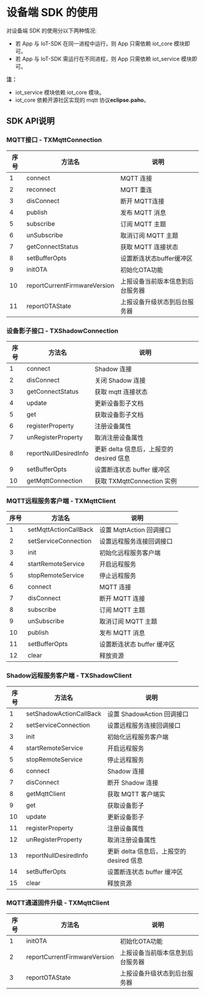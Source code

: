 # 设备端 SDK 的使用

对设备端 SDK 的使用分以下两种情况:

- 若 App 与 IoT-SDK 在同一进程中运行，则 App 只需依赖 iot_core 模块即可。
- 若 App 与 IoT-SDK 需运行在不同进程，则 App 只需依赖 iot_service 模块即可。

**注：**
- iot_service 模块依赖 iot_core 模块。
- iot_core 依赖开源社区实现的 mqtt 协议**eclipse.paho**。

## SDK API说明

###  MQTT接口 - TXMqttConnection

| 序号  | 方法名                        | 说明                                |
| ---- | ---------------------------- | -----------------------------------|
| 1    | connect                      |  MQTT 连接                          |
| 2    | reconnect                    |  MQTT 重连                          |
| 3    | disConnect                   |  断开 MQTT连接                       |
| 4    | publish                      |  发布 MQTT 消息                      |
| 5    | subscribe                    |  订阅 MQTT 主题                      |
| 6    | unSubscribe                  |  取消订阅 MQTT 主题                   |
| 7    | getConnectStatus             |  获取 MQTT 连接状态                   |
| 8    | setBufferOpts                |  设置断连状态buffer缓冲区              |
| 9    | initOTA                      |  初始化OTA功能                        |
| 10   | reportCurrentFirmwareVersion |  上报设备当前版本信息到后台服务器        |
| 11   | reportOTAState               |  上报设备升级状态到后台服务器            |

###  设备影子接口 - TXShadowConnection

| 序号  | 方法名                              | 说明                                 |
| ---- | -----------------------------------| ----------------------------------  |
| 1    | connect                            | Shadow 连接                          |
| 2    | disConnect                         | 关闭 Shadow 连接                      |
| 3    | getConnectStatus                   | 获取 mqtt 连接状态                     |
| 4    | update                             | 更新设备影子文档                        |
| 5    | get                                | 获取设备影子文档                        |
| 6    | registerProperty                   | 注册设备属性                           |
| 7    | unRegisterProperty                 | 取消注册设备属性                        |
| 8    | reportNullDesiredInfo              | 更新 delta 信息后，上报空的 desired 信息 |
| 9    | setBufferOpts                      | 设置断连状态 buffer 缓冲区              |
| 10   | getMqttConnection                  | 获取 TXMqttConnection 实例            |

### MQTT远程服务客户端 - TXMqttClient

| 序号  | 方法名                              | 说明                             |
| ---- | -----------------------------------| -------------------------------- |
| 1    | setMqttActionCallBack              | 设置 MqttAction 回调接口             |
| 2    | setServiceConnection               | 设置远程服务连接回调接口             |
| 3    | init                               | 初始化远程服务客户端                |
| 4    | startRemoteService                 | 开启远程服务                       |
| 5    | stopRemoteService                  | 停止远程服务                       |
| 6    | connect                            | MQTT 连接                        |
| 7    | disConnect                         | 断开 MQTT 连接                    |
| 8    | subscribe                          | 订阅 MQTT 主题                    |
| 9    | unSubscribe                        | 取消订阅 MQTT 主题                 |
| 10    | publish                            | 发布 MQTT 消息                    |
| 11   | setBufferOpts                      | 设置断连状态 buffer 缓冲区          |
| 12   | clear                              | 释放资源                          |

### Shadow远程服务客户端 - TXShadowClient

| 序号  | 方法名                              | 说明                                  |
| ---- | -----------------------------------| -----------------------------------   |
| 1    | setShadowActionCallBack            | 设置 ShadowAction 回调接口              |
| 2    | setServiceConnection               | 设置远程服务连接回调接口                  |
| 3    | init                               | 初始化远程服务客户端                     |
| 4    | startRemoteService                 | 开启远程服务                            |
| 5    | stopRemoteService                  | 停止远程服务                            |
| 6    | connect                            | Shadow 连接                           |
| 7    | disConnect                         | 断开 Shadow 连接                       |
| 8    | getMqttClient                      | 获取 MQTT 客户端实                      |
| 9    | get                                | 获取设备影子                            |
| 10   | update                             | 更新设备影子                            |
| 11   | registerProperty                   | 注册设备属性                            |
| 12   | unRegisterProperty                 | 取消注册设备属性                         |
| 13   | reportNullDesiredInfo              | 更新 delta 信息后，上报空的 desired 信息  |
| 14   | setBufferOpts                      | 设置断连状态 buffer 缓冲区               |
| 15   | clear                              | 释放资源                               |

### MQTT通道固件升级 - TXMqttClient

| 序号  | 方法名                              | 说明                             |
| ---- | -----------------------------------| -------------------------------- |
| 1   | initOTA                            |  初始化OTA功能                     |
| 2   | reportCurrentFirmwareVersion       |  上报设备当前版本信息到后台服务器     |
| 3   | reportOTAState                     |  上报设备升级状态到后台服务器         |